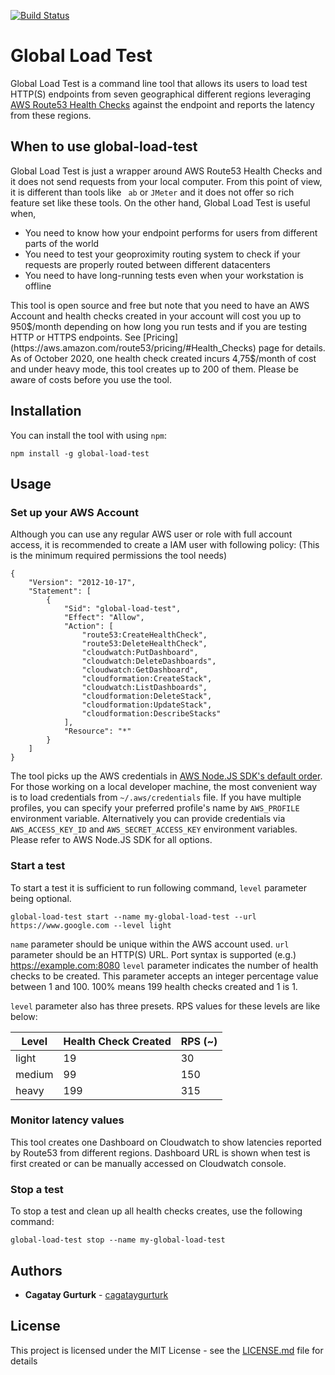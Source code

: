 [![Build Status](https://travis-ci.org/cagataygurturk/global-load-test.svg?branch=master)](https://travis-ci.org/cagataygurturk/global-load-test)

# Global Load Test

Global Load Test is a command line tool that allows its users to load test HTTP(S) endpoints from seven geographical different regions leveraging [AWS Route53 Health Checks](https://docs.aws.amazon.com/Route53/latest/DeveloperGuide/dns-failover.html) against the endpoint and reports the latency from these regions. 

## When to use global-load-test

Global Load Test is just a wrapper around AWS Route53 Health Checks and it does not send requests from your local computer. From this point of view, it is different than tools like ` ab` or `JMeter` and it does not offer so rich feature set like these tools. On the other hand, Global Load Test is useful when, 

- You need to know how your endpoint performs for users from different parts of the world
- You need to test your geoproximity routing system to check if your requests are properly routed between different datacenters
- You need to have long-running tests even when your workstation is offline

This tool is open source and free but note that you need to have an AWS Account and health checks created in your account will cost you up to 950$/month depending on how long you run tests and if you are testing HTTP or HTTPS endpoints. See [Pricing](https://aws.amazon.com/route53/pricing/#Health_Checks) page for details. As of October 2020, one health check created incurs 4,75$/month of cost and under heavy mode, this tool creates up to 200 of them. Please be aware of costs before you use the tool.

## Installation

You can install the tool with using `npm`:

```
npm install -g global-load-test
```

## Usage

### Set up your AWS Account

Although you can use any regular AWS user or role with full account access, it is recommended to create a IAM user with following policy: (This is the minimum required permissions the tool needs)

```
{
    "Version": "2012-10-17",
    "Statement": [
        {
            "Sid": "global-load-test",
            "Effect": "Allow",
            "Action": [
                "route53:CreateHealthCheck",
                "route53:DeleteHealthCheck",
                "cloudwatch:PutDashboard",
                "cloudwatch:DeleteDashboards",
                "cloudwatch:GetDashboard",
                "cloudformation:CreateStack",
                "cloudwatch:ListDashboards",
                "cloudformation:DeleteStack",
                "cloudformation:UpdateStack",
                "cloudformation:DescribeStacks"
            ],
            "Resource": "*"
        }
    ]
}
```

The tool picks up the AWS credentials in [AWS Node.JS SDK's default order](https://docs.aws.amazon.com/sdk-for-javascript/v2/developer-guide/setting-credentials-node.html). For those working on a local developer machine, the most convenient way is to load credentials from `~/.aws/credentials` file. If you have multiple profiles, you can specify your preferred profile's name by `AWS_PROFILE` environment variable. Alternatively you can provide credentials via `AWS_ACCESS_KEY_ID` and `AWS_SECRET_ACCESS_KEY` environment variables. Please refer to AWS Node.JS SDK for all options.

### Start a test

To start a test it is sufficient to run following command, `level` parameter being optional.

```
global-load-test start --name my-global-load-test --url https://www.google.com --level light
```

`name` parameter should be unique within the AWS account used.
`url` parameter should be an HTTP(S) URL. Port syntax is supported (e.g.) https://example.com:8080
`level` parameter indicates the number of health checks to be created. This parameter accepts an integer percentage value between 1 and 100. 100% means 199 health checks created and 1 is 1.

`level` parameter also has three presets. RPS values for these levels are like below:

| Level  	| Health Check Created 	| RPS (~) 	|
|--------	|----------------------	|---------	|
| light  	| 19                   	| 30      	|
| medium 	| 99                   	| 150     	|
| heavy  	| 199                  	| 315     	|

### Monitor latency values

This tool creates one Dashboard on Cloudwatch to show latencies reported by Route53 from different regions. Dashboard URL is shown when test is first created or can be manually accessed on Cloudwatch console.

### Stop a test

To stop a test and clean up all health checks creates, use the following command:

```
global-load-test stop --name my-global-load-test
```

## Authors

* **Cagatay Gurturk** - [cagataygurturk](https://github.com/cagataygurturk)

## License

This project is licensed under the MIT License - see the [LICENSE.md](LICENSE.md) file for details
